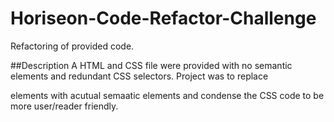 # Horiseon-Code-Refactor-Challenge
Refactoring of provided code.

##Description
A HTML and CSS file were provided with no semantic elements and redundant CSS selectors. Project was to replace <div> elements with acutual semaatic elements and condense the CSS code to be more user/reader friendly.


